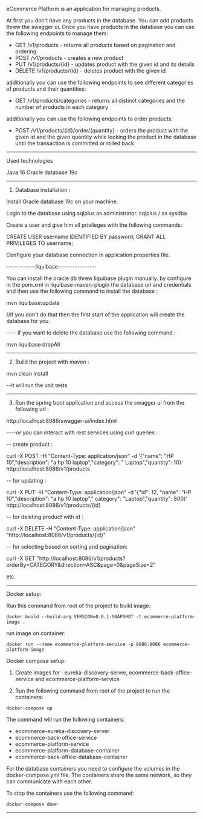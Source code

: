 eCommerce Platform is an application for managing products.

At first you don't have any products in the database. You can add products threw the swagger ui.
Once you have products in the database you can use the following endpoints to manage them:

- GET /v1/products - returns all products based on pagination and ordering
- POST /v1/products - creates a new product
- PUT /v1/products/{id} - updates product with the given id and its details
- DELETE /v1/products/{id} - deletes product with the given id

additionally you can use the following endpoints to see different categories of products and their quantities:

- GET /v1/products/categories - returns all distinct categories and the number of products in each category

additionally you can use the following endpoints to order products:

- POST /v1/products/{id}/order/{quantity} - orders the product with the given id and the given quantity while locking the
  product in the database until the transaction is committed or rolled back

----------------------------------------------------------------------------------------------------------------------------------------------------------------------------------------------

Used technologies

Java 16
Oracle database 19c


----------------------------------------------------------------------------------------------------------------------------------------------------------------------------------------------

1. Database installation :

Install Oracle database 19c on your machine.

Login to the database using sqlplus as administrator.
sqlplus / as sysdba

Create a user and give him all privileges with the following commands:

CREATE USER username IDENTIFIED BY password;
GRANT ALL PRIVILEGES TO username;

Configure your database connection in application.properties file.

------------liquibase----------------

You can install the oracle db threw liquibase plugin manually.
by configure in the pom.xml in liquibase-maven-plugin the database url and credentials
and then use the following command to install the database :

mvn liquibase:update

//if you don't do that then the first start of the application will create the database for you.

---- if you want to delete the database use the following command :

mvn liquibase:dropAll


----------------------------------------------------------------------------------------------------------------------------------------------------------------------------------------------


2. Build the project with maven :

mvn clean install

--it will run the unit tests

----------------------------------------------------------------------------------------------------------------------------------------------------------------------------------------------


3. Run the spring boot application and access the swagger ui from the following url :

http://localhost:8086/swagger-ui/index.html

----or you can interact with rest services using curl queries :

-- create product :

curl -X POST -H "Content-Type: application/json" -d '{"name": "HP 10","description": "a hp 10 laptop","category": "
Laptop","quantity": 10}' http://localhost:8086/v1/products

-- for updating :

curl -X PUT -H "Content-Type: application/json" -d '{"id": 12, "name": "HP 10","description": "a hp 10 laptop","
category": "Laptop","quantity": 800}' http://localhost:8086/v1/products/{id}

-- for deleting product with id :

curl -X DELETE -H "Content-Type: application/json" "http://localhost:8086/v1/products/{id}"

-- for selecting based on sorting and pagination:

curl -X GET "http://localhost:8086/v1/products?orderBy=CATEGORY&direction=ASC&page=0&pageSize=2"

etc.




----------------------------------------------------------------------------------------------------------------------------------------------------------------------------------------------

Docker setup:


Run this command from root of the project to build image:

```console
docker build --build-arg VERSION=0.0.1-SNAPSHOT -t ecommerce-platform-image .
```


run image on container:

```console
docker run --name ecommerce-platform-service -p 8086:8086 ecommerce-platform-image
```


Docker compose setup:

1. Create images for : eureka-discovery-server, ecommerce-back-office-service and ecommerce-platform-service
 

2. Run the following command from root of the project to run the containers:

```console
docker-compose up
```

The command will run the following containers:

- ecommerce-eureka-discovery-server
- ecommerce-back-office-service
- ecommerce-platform-service
- ecommerce-platform-database-container
- ecommerce-back-office-database-container

For the database containers you need to configure the volumes in the docker-compose.yml file.
The containers share the same network, so they can communicate with each other.


To stop the containers use the following command:

```console
docker-compose down
```


----------------------------------------------------------------------------------------------------------------------------------------------------------------------------------------------
